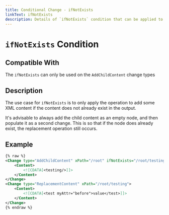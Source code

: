 ```yaml
---
title: Conditional Change - ifNotExists
linkText: ifNotExists
description: Details of `ifNotExists` condition that can be applied to changes
---
```


# `ifNotExists` Condition

## Compatible With

The `ifNotExists` can only be used on the `AddChildContent` change types

## Description

The use case for `ifNotExists` is to only apply the operation to add some XML content if the content does not already exist in the output.

It's advisable to always add the child content as an empty node, and then populate it as a second change.  This is so that if the node does already exist, the replacement operation still occurs.

## Example

```XML
{% raw %}
<Change type="AddChildContent" xPath="/root" ifNotExists="/root/testing">
    <Content>
        <![CDATA[<testing/>]]>
    </Content>
</Change>
<Change type="ReplacementContent" xPath="/root/testing">
    <Content>
        <![CDATA[<test myAttr="before">value</test>]]>
    </Content>
</Change>
{% endraw %}
```
